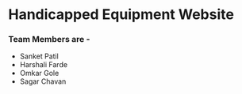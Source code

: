 # Handicapped Equipment Website 
### Team Members are -
* Sanket Patil
* Harshali Farde
* Omkar Gole
* Sagar Chavan